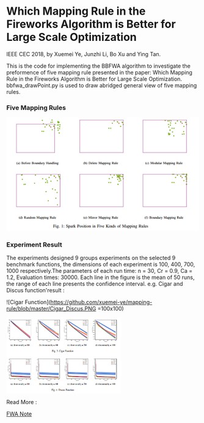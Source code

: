 # Which Mapping Rule in the Fireworks Algorithm is Better for Large Scale Optimization

IEEE CEC 2018, by Xuemei Ye, Junzhi Li, Bo Xu and Ying Tan.

This is the code for implementing the BBFWA algorithm to investigate the preformence of five mapping rule presented in the paper: Which Mapping Rule in the Fireworks Algorithm is Better for Large Scale Optimization. bbfwa_drawPoint.py is used to draw abridged general view of five mapping rules.

### Five Mapping Rules

![Mapping Rule](https://github.com/xuemei-ye/mapping-rule/blob/master/Mapping%20Rule.PNG)

### Experiment Result

The experiments designed 9 groups experiments on the selected 9 benchmark functions, the dimensions of each experiment is 100, 400, 700, 1000 respectively.The parameters of each run time: n = 30, Cr = 0.9, Ca = 1.2, Evaluation times: 30000.  Each line in the figure is the mean of 50 runs, the range of each line presents the confidence interval. e.g. Cigar and Discus function'result :

![Cigar Function](https://github.com/xuemei-ye/mapping-rule/blob/master/Cigar_Discus.PNG =100x100)

<html>
 <img src="https://github.com/xuemei-ye/mapping-rule/blob/master/Cigar_Discus.PNG" width = "300" height = "200" alt="Cigar_Discus" align=center />
<!--在这里插入内容-->
</html>

Read More :

[FWA Note](https://zhuanlan.zhihu.com/p/34699945)

